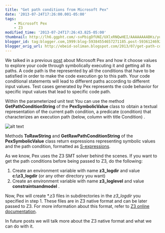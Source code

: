 ```yaml
--- 
title: "Get path conditions from Microsoft Pex" 
date: '2013-07-24T17:26:00.001-05:00' 
tags: 
    - Microsoft Pex 
    - Z3
modified_time: '2013-07-24T17:26:43.825-05:00' 
thumbnail: http://lh6.ggpht.com/-svPbigDfUNI/UXlxRNQwHEI/AAAAAAAABKs/yu3AqbW3DKc/s72-c/ConsoleApplication2%252520-%252520Microsoft%252520Visual%252520Studio\_2013-04-25\_11-49-50\_thumb%25255B2%25255D.jpg?imgmax=800
blogger_id: tag:blogger.com,1999:blog-59384554657271185.post-5936124692632596654
blogger_orig_url: http://ebeid-soliman.blogspot.com/2013/07/get-path-conditions-from-microsoft-pex.html
---
```


We talked in a previous
[post](http://ebeid-soliman.blogspot.com/2013/04/why-pex-choose-these-inputs.html "Why Pex Choose These Inputs")
about Microsoft Pex and how it choose values to explore your code
through symbolically executing it and getting all its paths. A code path
is the represented by all the conditions that have to be satisfied in
order to make the code execution go to this path. Your code conditional
statements will lead to different paths according to different input
values. Test cases generated by Pex represents the code behavior for
specific input values that lead to specific code path.

Within the parameterized unit test You can use the method
**GetPathConditionString** of the **PexSymbolicValue** class to obtain a
textual representation of the current path condition, a predicate
(condition) that characterizes an execution path (below, column with
title Condition) .

![alt text](/img/0016.png "Logo Title Text 1")

Methods **ToRawString** and **GetRawPathConditionString** of the
**PexSymbolicValue** class return expressions representing symbolic
values and the path condition, formatted as
[S-expressions](http://en.wikipedia.org/wiki/S-expression).

As we know, Pex uses the Z3 SMT solver behind the scenes. If you want to
get the path conditions before being passed to Z3, do the following:

1.  Create an environment variable with name **z3\_logdir** and value
    **c:\\z3\_logdir** (or any other directory you want)
2.  Create an environment variable with name **z3\_loglevel** and value
    **constraintsandmodel** .

Now, Pex will create \*.z3 files in subdirectories in the *z3\_logdir*
you specified in step 1. These files are in Z3 native format and can be
later passed to Z3. For more information about this format, refer to [Z3
online
documentation](http://research.microsoft.com/en-us/um/people/leonardo/z3_doc/group__z3native.html "Z3 native input format").

In future posts we will talk more about the Z3 native format and what we
can do with it.
